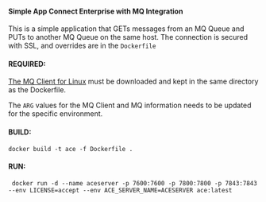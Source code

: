 #### Simple App Connect Enterprise with MQ Integration

This is a simple application that GETs messages from an MQ Queue and PUTs to another MQ Queue on the same host.  The connection is secured with SSL, and overrides are in the `Dockerfile`

#### REQUIRED:
[The MQ Client for Linux](https://ibm.biz/mq93clients) must be downloaded and kept in the same directory as the Dockerfile.  

The `ARG` values for the MQ Client and MQ information needs to be updated for the specific environment.

#### BUILD:
```
docker build -t ace -f Dockerfile .
````

#### RUN:
```
 docker run -d --name aceserver -p 7600:7600 -p 7800:7800 -p 7843:7843 --env LICENSE=accept --env ACE_SERVER_NAME=ACESERVER ace:latest
 ```
